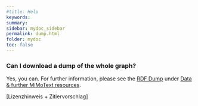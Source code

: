 ```yaml
---
#title: Help
keywords:
summary:
sidebar: mydoc_sidebar
permalink: dump.html
folder: mydoc
toc: false
---
```


### **Can I download a dump of the whole graph?**

Yes, you can. For further information, please see the [RDF Dump](LINK) under [Data & further MiMoText resources](./aboutMiMoTextBase.html).

[Lizenzhinweis + Zitiervorschlag]
